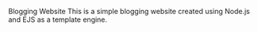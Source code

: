 Blogging Website
This is a simple blogging website created using Node.js and EJS as a template engine.
